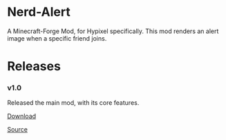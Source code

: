 # Nerd-Alert
A Minecraft-Forge Mod, for Hypixel specifically. This mod renders an alert image when a specific friend joins.

# Releases
### v1.0
Released the main mod, with its core features.

[Download](https://github.com/ReflxctionDev/Nerd-Alert/releases/download/v1.0/NerdAlert-1.0.jar)

[Source](https://github.com/ReflxctionDev/Nerd-Alert/archive/v1.0.zip)
